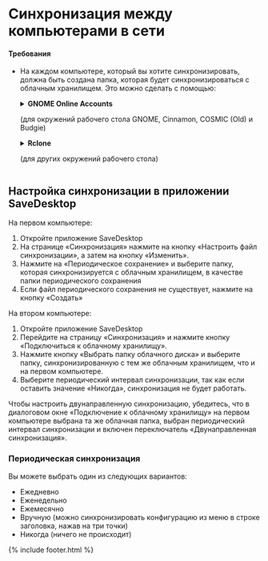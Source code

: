 
# Синхронизация между компьютерами в сети
#### Требования
- На каждом компьютере, который вы хотите синхронизировать, должна быть создана папка, которая будет синхронизироваться с облачным хранилищем. Это можно сделать с помощью:

  <details>
      <summary>
        <b>GNOME Online Accounts</b>
        <p>(для окружений рабочего стола GNOME, Cinnamon, COSMIC (Old) и Budgie)</p>
      </summary>
      <ul>
        <li>Откройте настройки GNOME</li>
        <li>Перейдите в раздел «Сетевые учетные записи» и выберите свой облачный сервис</li>
      </ul>

      <img src="https://raw.githubusercontent.com/vikdevelop/SaveDesktop/webpage/wiki/synchronization/screenshots/OnlineAccounts_en.png">
      
  </details> 

  <details>
    <summary><b>Rclone</b><p>(для других окружений рабочего стола)</p></summary>
    <ul>
      <li>Установка Rclone</li>
      <pre><code>sudo -v ; curl https://rclone.org/install.sh | sudo bash</code></pre>
      <li>Настройте Rclone с помощью этой команды, которая создаст папку облачного диска, настроит Rclone и смонтирует папку
      <pre><code>mkdir -p ~/Downloads/SaveDesktop/rclone_drive &amp;&amp; rclone config create savedesktop your-cloud-drive-service &amp;&amp; nohup rclone mount savedesktop: ~/Downloads/SaveDesktop/rclone_drive --vfs-cache-mode writes &amp; echo "Диск успешно смонтирован"</code></pre>
      <p>* Вместо <code>your-cloud-drive-service</code> используйте название вашего облачного сервиса, например <code>drive</code> (для Google Drive), <code>onedrive</code>, <code>dropbox</code> и т. д.</p></li>
    </ul>
  </details>
  
## Настройка синхронизации в приложении SaveDesktop
На первом компьютере:
1. Откройте приложение SaveDesktop
2. На странице «Синхронизация» нажмите на кнопку «Настроить файл синхронизации», а затем на кнопку «Изменить».
3. Нажмите на «Периодическое сохранение» и выберите папку, которая синхронизируется с облачным хранилищем, в качестве папки периодического сохранения
4. Если файл периодического сохранения не существует, нажмите на кнопку «Создать»

На втором компьютере:
1. Откройте приложение SaveDesktop
2. Перейдите на страницу «Синхронизация» и нажмите кнопку «Подключиться к облачному хранилищу».
3. Нажмите кнопку «Выбрать папку облачного диска» и выберите папку, синхронизированную с тем же облачным хранилищем, что и на первом компьютере.
4. Выберите периодический интервал синхронизации, так как если оставить значение «Никогда», синхронизация не будет работать.

Чтобы настроить двунаправленную синхронизацию, убедитесь, что в диалоговом окне «Подключение к облачному хранилищу» на первом компьютере выбрана та же облачная папка, выбран периодический интервал синхронизации и включен переключатель «Двунаправленная синхронизация».

### Периодическая синхронизация
Вы можете выбрать один из следующих вариантов:
- Ежедневно
- Еженедельно
- Ежемесячно
- Вручную (можно синхронизировать конфигурацию из меню в строке заголовка, нажав на три точки)
- Никогда (ничего не происходит)

{% include footer.html %}

